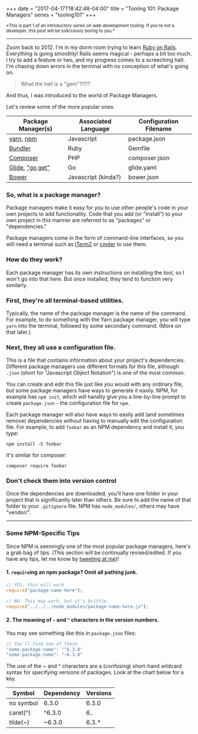 +++
date = "2017-04-17T18:42:48-04:00"
title = "Tooling 101: Package Managers"
series = "tooling101"
+++

<small>
  *This is part 1 of an introductory series on web development tooling. If you're not a developer, this post will be ludicrously boring to you.*
</small>

---

Zoom back to 2012. I'm in my dorm room trying to learn [Ruby on Rails](http://rubyonrails.org/). Everything is going smoothly! Rails seems magical - perhaps a bit too much. I try to add a feature or two, and my progress comes to a screeching halt. I'm chasing down errors in the terminal with no conception of what's going on. 

> What the hell is a "gem"?!?!?

And thus, I was introduced to the world of Package Managers. 

Let's review some of the more popular ones.

Package Manager(s) | Associated Language | Configuration Filename|
-------------------|---------------------|-----------------------|
[yarn](https://yarnpkg.com/en/), [npm](https://www.npmjs.com/)          | Javascript | package.json
[Bundler](http://bundler.io/)            | Ruby      |  Gemfile
[Composer](https://getcomposer.org/)           | PHP        | composer.json
[Glide](https://github.com/Masterminds/glide), ["go get"](https://golang.org/cmd/go/#hdr-Download_and_install_packages_and_dependencies)             | Go        |  glide.yaml
[Bower](https://bower.io/)              | Javascript (kinda?)       |  bower.json

### So, what is a package manager?

Package managers make it easy for you to use other people's code in your own projects to add functionality. Code that you add (or "install") to your own project in this manner are referred to as "packages" or "dependencies." 

Package managers come in the form of command-line interfaces, so you will need a terminal such as [iTerm2](https://www.iterm2.com/) or [cmder](http://cmder.net/) to use them.

### How do they work?

Each package manager has its own instructions on installing the tool, so I won't go into that here. But once installed, they tend to function very similarly.

### First, they're all terminal-based utilities. 
Typically, the name of the package manager is the name of the command. For example, to do something with the Yarn package manager, you will type `yarn` into the terminal, followed by some secondary command. (More on that later.)

### Next, they all use a configuration file. 
This is a file that contains information about your project's dependencies. Different package managers use different formats for this file, although `.json` (short for "Javascript Object Notation") is one of the most common. 

You can create and edit this file just like you would with any ordinary file, but some package managers have ways to generate it easily. NPM, for example has `npm init`, which will handily give you a line-by-line prompt to create `package.json` - the configuration file for `npm`.

Each package manager will also have ways to easily add (and sometimes remove) dependencies without having to manually edit the configuration file. For example, to add `foobar` as an NPM dependency and install it, you type:

```
npm install -S foobar
``` 

It's similar for composer:

```
composer require foobar
```

### Don't check them into version control

Once the dependencies are downloaded, you'll have one folder in your project that is significantly later than others. Be sure to add the name of that folder to your `.gitignore` file. NPM has `node_modules/`, others may have "vendor/".

---

### Some NPM-Specific Tips

Since NPM is seemingly one of the most popular package managers, here's a grab bag of tips. (This section will be continually revised/edited. If you have any tips, let me know by [tweeting at me](https://twitter.com/aflashyrhetoric))!

#### 1. `require`ing an npm package? Omit all pathing junk. 

```javascript
// YES, this will work
require("package-name-here");

// NO. This may work, but it's brittle.
require("../../../node_modules/package-name-here.js");
```
#### 2. The meaning of `~` and `^` characters in the version numbers.

You may see something like this in `package.json` files:

```javascript
// You'll find one of these
"some-package-name": "^6.3.0"
"some-package-name": "~6.3.0"
```

The use of the ~ and ^ characters are a (confusing) short-hand wildcard syntax for specifying versions of packages. Look at the chart below for a key.

Symbol|Dependency|Versions
------|----------|--------
no symbol | 6.3.0|6.3.0
caret(^)|^6.3.0|6.*.*
tilde(~)|~6.3.0|6.3.*
